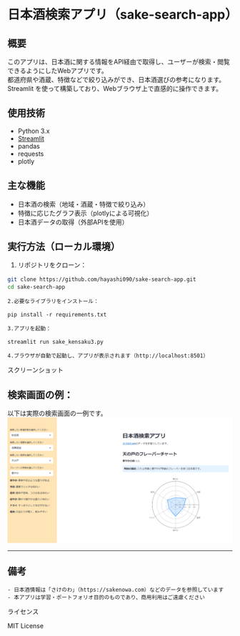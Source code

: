 # 日本酒検索アプリ（sake-search-app）

## 概要
このアプリは、日本酒に関する情報をAPI経由で取得し、ユーザーが検索・閲覧できるようにしたWebアプリです。  
都道府県や酒蔵、特徴などで絞り込みができ、日本酒選びの参考になります。  
Streamlit を使って構築しており、Webブラウザ上で直感的に操作できます。

## 使用技術
- Python 3.x
- [Streamlit](https://streamlit.io/)
- pandas
- requests
- plotly

## 主な機能
- 日本酒の検索（地域・酒蔵・特徴で絞り込み）
- 特徴に応じたグラフ表示（plotlyによる可視化）
- 日本酒データの取得（外部APIを使用）

## 実行方法（ローカル環境）

1. リポジトリをクローン：

```bash
git clone https://github.com/hayashi090/sake-search-app.git
cd sake-search-app
```
	2.必要なライブラリをインストール：
```
pip install -r requirements.txt
```
	3.アプリを起動：
```
streamlit run sake_kensaku3.py
```
	4.ブラウザが自動で起動し、アプリが表示されます（http://localhost:8501）

スクリーンショット


## 検索画面の例：

以下は実際の検索画面の一例です。
![日本酒検索画面](images/search_screen.png)

---

## 備考

	- 日本酒情報は「さけのわ」（https://sakenowa.com）などのデータを参照しています
	- 本アプリは学習・ポートフォリオ目的のものであり、商用利用はご遠慮ください

ライセンス

MIT License
